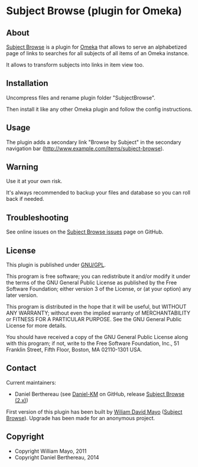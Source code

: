Subject Browse (plugin for Omeka)
=================================

About
-----

[Subject Browse] is a plugin for [Omeka] that allows to serve an alphabetized
page of links to searches for all subjects of all items of an Omeka instance.

It allows to transform subjects into links in item view too.


Installation
------------

Uncompress files and rename plugin folder "SubjectBrowse".

Then install it like any other Omeka plugin and follow the config instructions.


Usage
-----

The plugin adds a secondary link "Browse by Subject" in the secondary navigation
bar (http://www.example.com/items/subject-browse).


Warning
-------

Use it at your own risk.

It's always recommended to backup your files and database so you can roll back
if needed.


Troubleshooting
---------------

See online issues on the [Subject Browse issues] page on GitHub.


License
-------

This plugin is published under [GNU/GPL].

This program is free software; you can redistribute it and/or modify it under
the terms of the GNU General Public License as published by the Free Software
Foundation; either version 3 of the License, or (at your option) any later
version.

This program is distributed in the hope that it will be useful, but WITHOUT
ANY WARRANTY; without even the implied warranty of MERCHANTABILITY or FITNESS
FOR A PARTICULAR PURPOSE. See the GNU General Public License for more
details.

You should have received a copy of the GNU General Public License along with
this program; if not, write to the Free Software Foundation, Inc.,
51 Franklin Street, Fifth Floor, Boston, MA 02110-1301 USA.


Contact
-------

Current maintainers:
* Daniel Berthereau (see [Daniel-KM] on GitHub, release [Subject Browse (2.x)])

First version of this plugin has been built by [Wiliam David Mayo] ([Subject Browse]).
Upgrade has been made for an anonymous project.


Copyright
---------

* Copyright William Mayo, 2011
* Copyright Daniel Berthereau, 2014


[Omeka]: https://omeka.org
[Subject Browse]: https://github.com/pobocks/SubjectBrowse
[Subject Browse issues]: https://github.com/pobocks/SubjectBrowse/issues
[Subject Browse (2.x)]: https://github.com/Daniel-KM/SubjectBrowse
[GNU/GPL]: https://www.gnu.org/licenses/gpl-3.0.html "GNU/GPL v3"
[Wiliam David Mayo]: https://github.com/pobocks
[Daniel-KM]: https://github.com/Daniel-KM "Daniel Berthereau"
